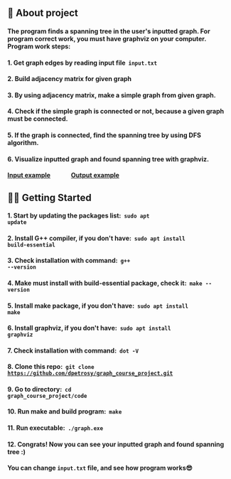 ## 📜 About project
#### The program finds a spanning tree in the user's inputted graph. For program correct work, you must have graphviz on your computer. Program work steps:
#### 1. Get graph edges by reading input file &nbsp;**<code>input.txt</code>**
#### 2. Build adjacency matrix for given graph
#### 3. By using adjacency matrix, make a simple graph from given graph.
#### 4. Check if the simple graph is connected or not, because a given graph must be connected.
#### 5. If the graph is connected, find the spanning tree by using DFS algorithm.
#### 6. Visualize inputted graph and found spanning tree with graphviz.
#### [Input example](https://github.com/dpetrosy/graph_course_project/blob/master/README_files/input_example.txt) &nbsp;&nbsp;&nbsp;&nbsp;&nbsp;&nbsp;&nbsp;&nbsp;&nbsp;&nbsp;&nbsp;&nbsp; [Output example](https://github.com/dpetrosy/graph_course_project/blob/master/README_files/output_example.jpg)

## 👨‍💻 Getting Started
#### 1. Start by updating the packages list: &nbsp;**<code>sudo apt update</code>**
#### 2. Install G++ compiler, if you don't have: &nbsp;**<code>sudo apt install build-essential</code>**
#### 3. Check installation with command: &nbsp;**<code>g++ --version</code>**
#### 4. Make must install with build-essential package, check it: &nbsp;**<code>make --version</code>**
#### 5. Install make package, if you don't have: &nbsp;**<code>sudo apt install make</code>**
#### 6. Install graphviz, if you don't have: &nbsp;**<code>sudo apt install graphviz</code>**
#### 7. Check installation with command: &nbsp;**<code>dot -V</code>**
#### 8. Clone this repo: &nbsp;**<code>git clone https://github.com/dpetrosy/graph_course_project.git</code>**
#### 9. Go to directory: &nbsp;**<code>cd graph_course_project/code</code>**
#### 10. Run make and build program: &nbsp;**<code>make</code>**
#### 11. Run executable: &nbsp;**<code>./graph.exe</code>**
#### 12. Congrats! Now you can see your inputted graph and found spanning tree :)
#### You can change **<code>input.txt</code>** file, and see how program works😎
